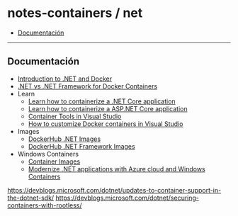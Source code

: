 # notes-containers / net

- [Documentación](#documentación)

---

## Documentación

- [Introduction to .NET and Docker](https://learn.microsoft.com/en-us/dotnet/core/docker/introduction)
- [.NET vs .NET Framework for Docker Containers](https://learn.microsoft.com/en-us/dotnet/architecture/microservices/net-core-net-framework-containers/general-guidance)
- Learn
  - [Learn how to containerize a .NET Core application](https://learn.microsoft.com/en-us/dotnet/core/docker/build-container)
  - [Learn how to containerize a ASP.NET Core application](https://learn.microsoft.com/en-us/aspnet/core/host-and-deploy/docker/building-net-docker-images)
  - [Container Tools in Visual Studio](https://learn.microsoft.com/en-us/visualstudio/containers)
  - [How to customize Docker containers in Visual Studio](https://learn.microsoft.com/en-us/visualstudio/containers/container-build)
- Images
  - [DockerHub .NET Images](https://hub.docker.com/_/microsoft-dotnet/)
  - [DockerHub .NET Framework Images](https://hub.docker.com/_/microsoft-dotnet-framework)
- Windows Containers
  - [Container Images](https://learn.microsoft.com/en-us/virtualization/windowscontainers/manage-containers/container-base-images)
  - [Modernize .NET applications with Azure cloud and Windows Containers](https://learn.microsoft.com/en-us/dotnet/architecture/modernize-with-azure-containers)

https://devblogs.microsoft.com/dotnet/updates-to-container-support-in-the-dotnet-sdk/
https://devblogs.microsoft.com/dotnet/securing-containers-with-rootless/
